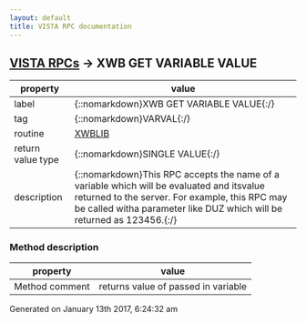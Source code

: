 ```yaml
---
layout: default
title: VISTA RPC documentation
---
```




## [VISTA RPCs](TableOfContent.md) &#8594; XWB GET VARIABLE VALUE 

 property | value 
--- | --- 
 label | {::nomarkdown}XWB GET VARIABLE VALUE{:/}
 tag | {::nomarkdown}VARVAL{:/}
 routine | [XWBLIB](http://code.osehra.org/dox/Routine_XWBLIB_source.html)
 return value type | {::nomarkdown}SINGLE VALUE{:/}
 description | {::nomarkdown}This RPC accepts the name of a variable which will be evaluated and itsvalue returned to the server.  For example, this RPC may be called witha parameter like DUZ which will be returned as 123456.{:/}


### Method description

 property | value 
 --- | --- 
 Method comment | returns value of passed in variable




 Generated on January 13th 2017, 6:24:32 am